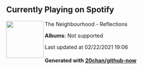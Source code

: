 ## Currently Playing on Spotify

[<img align="left" width="100" src="https://i.scdn.co/image/ab67616d0000b2739b6ac98a52f62d5cb473da40">](https://open.spotify.com/album/0ODLCdHBFVvKwJGeSfd1jy)

The Neighbourhood - Reflections

**Albums**: Not supported

Last updated at 02/22/2021 19:06

#### Generated with [20chan/github-now](https://github.com/20chan/github-now)


<!--
**20chan/20chan** is a ✨ _special_ ✨ repository because its `README.md` (this file) appears on your GitHub profile.

Here are some ideas to get you started:

- 🔭 I’m currently working on ...
- 🌱 I’m currently learning ...
- 👯 I’m looking to collaborate on ...
- 🤔 I’m looking for help with ...
- 💬 Ask me about ...
- 📫 How to reach me: ...
- 😄 Pronouns: ...
- ⚡ Fun fact: ...
-->
